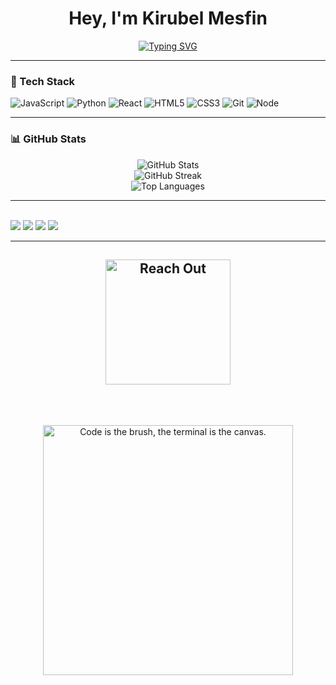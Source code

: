 <h1 align="center">Hey, I'm Kirubel Mesfin</h1>

<!-- Typing SVG -->
<p align="center">
  <a href="https://github.com/kirubelm1">
    <img src="https://readme-typing-svg.demolab.com?font=Fira+Code&size=22&pause=1000&color=f5b342&center=true&vCenter=true&width=500&lines=tutorial+copy-paster;arduino+tinkerer;web+dev+in+progress;breaking+things+on+purpose;vibing+with+console.logs" alt="Typing SVG" />
  </a>
</p>

---

### 🧰 Tech Stack

![JavaScript](https://img.shields.io/badge/-TypeScript-black?style=flat-square&logo=typescript&logoColor=f5b342)
![Python](https://img.shields.io/badge/-Python-black?style=flat-square&logo=python&logoColor=f5b342)
![React](https://img.shields.io/badge/-React-black?style=flat-square&logo=react&logoColor=f5b342)
![HTML5](https://img.shields.io/badge/-HTML5-black?style=flat-square&logo=html5&logoColor=f5b342)
![CSS3](https://img.shields.io/badge/-CSS3-black?style=flat-square&logo=css3&logoColor=f5b342)
![Git](https://img.shields.io/badge/-Git-black?style=flat-square&logo=git&logoColor=f5b342)
![Node](https://img.shields.io/badge/-Node-black?style=flat-square&logo=node.js&logoColor=f5b342)

---

### 📊 GitHub Stats

<p align="center">
  <img src="https://github-readme-stats.vercel.app/api?username=kirubelm1&show_icons=true&title_color=f5b342&icon_color=f5b342&text_color=ffffff&bg_color=000000" alt="GitHub Stats" />
  <br />
  <img src="https://streak-stats.demolab.com?user=kirubelm1&ring=f5b342&fire=f5b342&currStreakLabel=f5b342&background=000000&sideNums=ffffff&currStreakNum=ffffff&sideLabels=ffffff&dates=aaaaaa" alt="GitHub Streak" />
  <br />
  <img src="https://github-readme-stats.vercel.app/api/top-langs/?username=kirubelm1&layout=compact&title_color=f5b342&text_color=ffffff&bg_color=000000" alt="Top Languages" />
</p>

---

<br>

<img src="https://img.shields.io/badge/-MongoDB-black?logo=mongodb&logoColor=f5b342"/>
<img src="https://img.shields.io/badge/-ExpressJS-black?logo=express&logoColor=f5b342"/>
<img src="https://img.shields.io/badge/-React-black?logo=react&logoColor=f5b342"/>
<img src="https://img.shields.io/badge/-Node.js-black?logo=node.js&logoColor=f5b342"/>

<br>

---

<!-- Connect Section -->
<h2 align="center">
  <img src="https://see.fontimg.com/api/renderfont4/z8mYw/eyJyIjoiZnMiLCJoIjo4MSwidyI6MTI1MCwiZnMiOjY1LCJmZ2MiOiIjZjViMzQyIiwiYmdjIjoiIzAwMDAwMCIsInQiOjF9/UmVhY2ggb3V0/karasha.png" width="200" alt="Reach Out">
</h2>
<br>
<br>

<!-- Footer -->
<p align="center">
  <img src="https://see.fontimg.com/api/renderfont4/z8mYw/eyJyIjoiZnMiLCJoIjo1NCwidyI6MTI1MCwiZnMiOjQzLCJmZ2MiOiIjZjViMzQyIiwiYmdjIjoiIzAwMDAwMCIsInQiOjF9/SGFja2luZyBpcyBhbiBhcnQsIHNlY3VyaXR5IGlzIGEgbGlmZXN0eWxl/karasha.png" width="400" alt="Code is the brush, the terminal is the canvas.">
</p>
